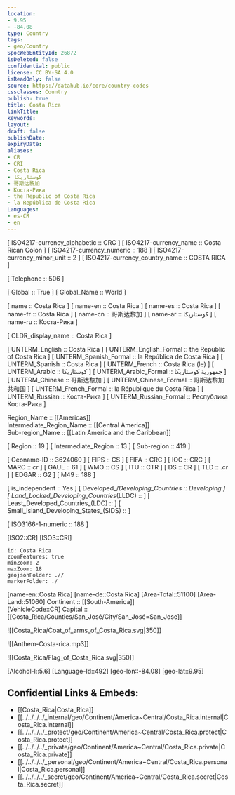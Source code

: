 ```yaml
---
location:
- 9.95
- -84.08
type: Country
tags:
- geo/Country
SpocWebEntityId: 26872
isDeleted: false
confidential: public
license: CC BY-SA 4.0
isReadOnly: false
source: https://datahub.io/core/country-codes
cssclasses: Country
publish: true
title: Costa Rica
linkTitle: 
keywords: 
layout: 
draft: false
publishDate: 
expiryDate: 
aliases:
- CR
- CRI
- Costa Rica
- كوستاريكا
- 哥斯达黎加
- Коста-Рика
- the Republic of Costa Rica
- la República de Costa Rica
Languages:
- es-CR
- en
---
```



[	ISO4217-currency_alphabetic	 :: CRC ] 
[	ISO4217-currency_name	 :: Costa Rican Colon ] 
[	ISO4217-currency_numeric	 :: 188 ] 
[	ISO4217-currency_minor_unit	 :: 2 ] 
[	ISO4217-currency_country_name	 :: COSTA RICA ] 

[	Telephone	 :: 506 ] 

[	Global	 :: True ] 
[	Global_Name	 :: World ] 

[	name	 :: Costa Rica ] 
[	name-en	 :: Costa Rica ] 
[	name-es	 :: Costa Rica ] 
[	name-fr	 :: Costa Rica ] 
[	name-cn	 :: 哥斯达黎加 ] 
[	name-ar	 :: كوستاريكا ] 
[	name-ru	 :: Коста-Рика ] 

[	CLDR_display_name	 :: Costa Rica ] 

[	UNTERM_English	 :: Costa Rica ] 
[	UNTERM_English_Formal	 :: the Republic of Costa Rica ] 
[	UNTERM_Spanish_Formal	 :: la República de Costa Rica ] 
[	UNTERM_Spanish	 :: Costa Rica ] 
[	UNTERM_French	 :: Costa Rica (le) ] 
[	UNTERM_Arabic	 :: كوستاريكا ] 
[	UNTERM_Arabic_Formal	 :: جمهورية كوستاريكا ] 
[	UNTERM_Chinese	 :: 哥斯达黎加 ] 
[	UNTERM_Chinese_Formal	 :: 哥斯达黎加共和国 ] 
[	UNTERM_French_Formal	 :: la République du Costa Rica ] 
[	UNTERM_Russian	 :: Коста-Рика ] 
[	UNTERM_Russian_Formal	 :: Республика Коста-Рика ] 

Region_Name ::  [[Americas]]  
Intermediate_Region_Name ::  [[Central America]]  
Sub-region_Name ::  [[Latin America and the Caribbean]] 

[	Region	 :: 19 ] 
[	Intermediate_Region	 :: 13 ] 
[	Sub-region	 :: 419 ] 

[	Geoname-ID	 :: 3624060 ] 
[	FIPS	 :: CS ] 
[	FIFA	 :: CRC ] 
[	IOC	 :: CRC ] 
[	MARC	 :: cr ] 
[	GAUL	 :: 61 ] 
[	WMO	 :: CS ] 
[	ITU	 :: CTR ] 
[	DS	 :: CR ] 
[	TLD	 :: .cr ] 
[	EDGAR	 :: G2 ] 
[	M49	 :: 188 ] 

[	is_independent	 :: Yes ] 
[	Developed_/_Developing_Countries	 :: Developing ] 
[	Land_Locked_Developing_Countries_(LLDC)	 ::  ] 
[	Least_Developed_Countries_(LDC)	 ::  ] 
[	Small_Island_Developing_States_(SIDS)	 ::  ] 

[	ISO3166-1-numeric	 :: 188 ] 



[ISO2::CR] 
[ISO3::CRI] 
```leaflet
id: Costa Rica
zoomFeatures: true 
minZoom: 2 
maxZoom: 18
geojsonFolder: .//
markerFolder: ./
```

[name-en::Costa Rica] 
[name-de::Costa Rica] 
[Area-Total::51100] 
[Area-Land::51060] 
Continent :: [[South-America]]  
[VehicleCode::CR] 
Capital :: [[Costa_Rica/Counties/San_José/City/San_José=San_Jose]]  

![[Costa_Rica/Coat_of_arms_of_Costa_Rica.svg|350]] 

![[Anthem-Costa-rica.mp3]] 

![[Costa_Rica/Flag_of_Costa_Rica.svg|350]] 

[Alcohol-l::5.6] 
[Language-Id::492] 
[geo-lon::-84.08] 
[geo-lat::9.95] 



## Confidential Links & Embeds: 
- [[Costa_Rica|Costa_Rica]] 
- [[../../../../_internal/geo/Continent/America~Central/Costa_Rica.internal|Costa_Rica.internal]] 
- [[../../../../_protect/geo/Continent/America~Central/Costa_Rica.protect|Costa_Rica.protect]] 
- [[../../../../_private/geo/Continent/America~Central/Costa_Rica.private|Costa_Rica.private]] 
- [[../../../../_personal/geo/Continent/America~Central/Costa_Rica.personal|Costa_Rica.personal]] 
- [[../../../../_secret/geo/Continent/America~Central/Costa_Rica.secret|Costa_Rica.secret]] 
